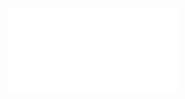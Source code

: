 ![Proposition 202. If the Kingdom of the Son of Man, as covenanted, is not established, then the earth will lack in its history the exhibition of a perfect government.](Proposition%20202.%20If%20the%20Kingdom%20of%20the%20Son%20of%20Man,%20as%20covenanted,%20is%20not%20established,%20then%20the%20earth%20will%20lack%20in%20its%20history%20the%20exhibition%20of%20a%20perfect%20government..md)